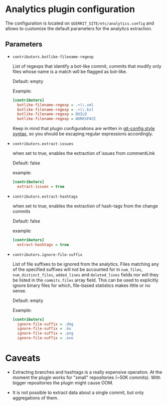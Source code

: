 # Analytics plugin configuration

The configuration is located on `$GERRIT_SITE/etc/analytics.config` and allows
to customize the default parameters for the analytics extraction.

## Parameters

- `contributors.botlike-filename-regexp`

  List of regexps that identify a bot-like commit, commits that modify only
  files whose name is a match will be flagged as bot-like.

  Default: empty

  Example:
  ```ini
  [contributors]
    botlike-filename-regexp = .+\\.xml
    botlike-filename-regexp = .+\\.bzl
    botlike-filename-regexp = BUILD
    botlike-filename-regexp = WORKSPACE
  ```

  Keep in mind that plugin configurations are written in [git-config style syntax](https://git-scm.com/docs/git-config#_syntax),
  so you should be escaping regular expressions accordingly.

- `contributors.extract-issues`

  when set to true, enables the extraction of issues from commentLink

  Default: false

  example:
  ```ini
  [contributors]
    extract-issues = true
  ```

- `contributors.extract-hashtags`

  when set to true, enables the extraction of hash-tags from the change commits

  Default: false

  example:
  ```ini
  [contributors]
    extract-hashtags = true
  ```

- `contributors.ignore-file-suffix`

  List of file suffixes to be ignored from the analytics.
  Files matching any of the specified suffixes will not be accounted for in
  `num_files`, `num_distinct_files`, `added_lines` and `deleted_lines` fields
  nor will they be listed in the `commits.files` array field.
  This can be used to explicitly ignore binary files for which, file-based
  statistics makes little or no sense.

  Default: empty

  Example:
  ```ini
  [contributors]
    ignore-file-suffix = .dmg
    ignore-file-suffix = .ko
    ignore-file-suffix = .png
    ignore-file-suffix = .exe
  ```

# Caveats

* Extracting branches and hashtags is a really expensive operation. At the
moment the plugin works for "small" repositories (~50K commits). With bigger
repositories the plugin might cause OOM.

* It is not possible to extract data about a single commit, but only aggregations
of them.